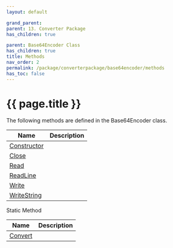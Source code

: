 ```yaml
---
layout: default

grand_parent: 
parent: 13. Converter Package
has_children: true

parent: Base64Encoder Class
has_children: true
title: Methods
nav_order: 2
permalink: /package/converterpackage/base64encoder/methods
has_toc: false
---
```

# {{ page.title }}

The following methods are defined in the Base64Encoder class.

|Name       | Description |
|----------	|-------------|
| [Constructor](/package/converterpackage/base64encoder/methods/constructor) |  |
| [Close](/package/converterpackage/base64encoder/methods/close) |  |
| [Read](/package/converterpackage/base64encoder/methods/read) |  |
| [ReadLine](/package/converterpackage/base64encoder/methods/readline) |  |
| [Write](/package/converterpackage/base64encoder/methods/write) |  |
| [WriteString](/package/converterpackage/base64encoder/methods/writestring) |  |

Static Method

|Name       | Description |
|----------	|-------------|
| [Convert](/package/converterpackage/base64encoder/methods/convert) |  |